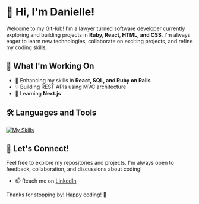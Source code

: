# 👋 Hi, I'm Danielle!

Welcome to my GitHub! I'm a lawyer turned software developer currently exploring and building projects in **Ruby, React, HTML, and CSS**. I'm always eager to learn new technologies, collaborate on exciting projects, and refine my coding skills.

## 🌱 What I'm Working On
- 🚀 Enhancing my skills in **React, SQL, and Ruby on Rails**
- 💡 Building REST APIs using MVC architecture
- 📖 Learning **Next.js**

## 🛠️ Languages and Tools 
[![My Skills](https://skillicons.dev/icons?i=js,html,css,codepen,git,github,postgres,postman,rails,ruby)](https://skillicons.dev)

## 💬 Let's Connect!
Feel free to explore my repositories and projects. I'm always open to feedback, collaboration, and discussions about coding!  

- 📫 Reach me on [LinkedIn](www.linkedin.com/in/danielle-cardona-se)  

Thanks for stopping by! Happy coding! 🚀
